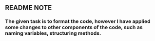 ## README NOTE

###  The given task is to format the code, however I have applied some changes to other components of the code, such as naming variables, structuring methods.